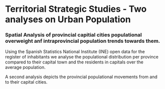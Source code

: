 # Territorial Strategic Studies - Two analyses on Urban Population
<h3>Spatial Analysis of provincial capitial cities populational overweight anf intraprovincial population trends towards them.</h3>
<p>Using the Spanish Statistics National Institute (INE) open data for the register of inhabitants we analyse the populational distribution per province compared to their capital town and the residents in capitals over the average population.</p>
<p>A second analysis depicts the provincial populational movements from and to their capital cities.</p>
